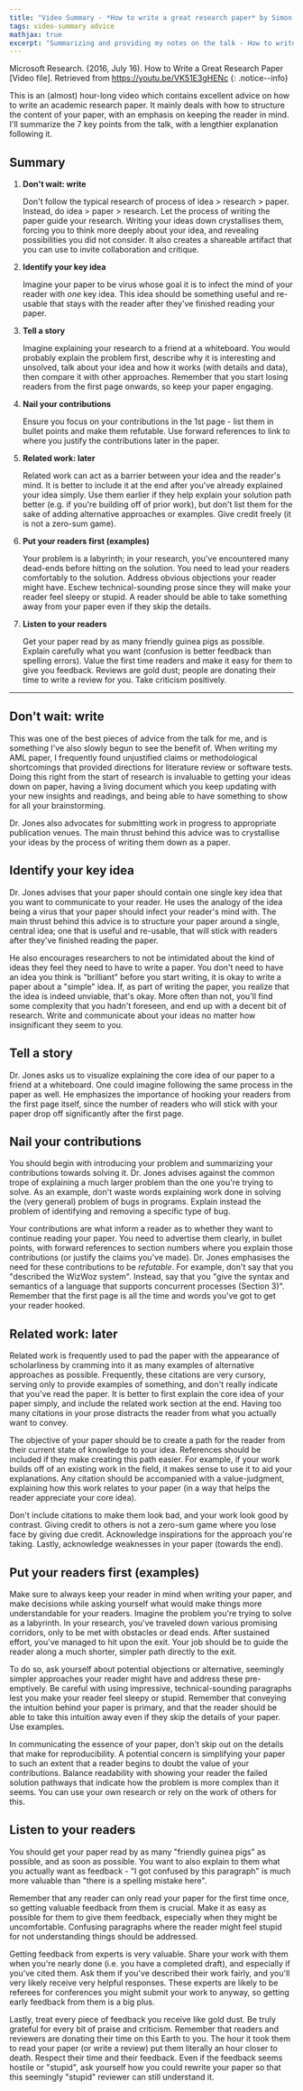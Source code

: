 ```yaml
---
title: "Video Summary - *How to write a great research paper* by Simon Peyton Jones (2016)"
tags: video-summary advice
mathjax: true
excerpt: "Summarizing and providing my notes on the talk - How to write a great research paper by Simon Peyton Jones (2016)"
---
```


Microsoft Research. (2016, July 16). How to Write a Great Research Paper [Video file]. Retrieved
from https://youtu.be/VK51E3gHENc
[<i class="fab fa-youtube"></i>](https://youtu.be/VK51E3gHENc)
{: .notice--info}

This is an (almost) hour-long video which contains excellent advice on how to write an academic
research paper. It mainly deals with how to structure the content of your paper, with an emphasis on
keeping the reader in mind. I'll summarize the 7 key points from the talk, with a lengthier
explanation following it.

## Summary

1. **Don't wait: write**


    Don't follow the typical research of process of idea > research > paper. Instead, do idea > paper >
research. Let the process of writing the paper guide your research. Writing your ideas down crystallises
them, forcing you to think more deeply about your idea, and revealing possibilities you did not
consider. It also creates a shareable artifact that you can use to invite collaboration and critique.

2. **Identify your key idea**

    Imagine your paper to be virus whose goal it is to infect the mind of your reader with *one* key idea. This idea should be something useful and re-usable that stays with the reader after they've finished reading your paper.

3. **Tell a story**

    Imagine explaining your research to a friend at a whiteboard. You would probably explain the problem first, describe why it is interesting and unsolved, talk about your idea and how it works (with details and data), then compare it with other approaches. Remember that you start losing readers from the first page onwards, so keep your paper engaging.

4. **Nail your contributions**

    Ensure you focus on your contributions in the 1st page - list them in bullet points and make them refutable. Use forward references to link to where you justify the contributions later in the paper.

5. **Related work: later**

    Related work can act as a barrier between your idea and the reader's mind. It is better to include it at the end after you've already explained your idea simply. Use them earlier if they help explain your solution path better (e.g. if you're building off of prior work), but don't list them for the sake of adding alternative approaches or examples. Give credit freely (it is not a zero-sum game).

6. **Put your readers first (examples)**

    Your problem is a labyrinth; in your research, you've encountered many dead-ends before hitting on the solution. You need to lead your readers comfortably to the solution. Address obvious objections your reader might have. Eschew technical-sounding prose since they will make your reader feel sleepy or stupid. A reader should be able to take something away from your paper even if they skip the details.

7. **Listen to your readers**

    Get your paper read by as many friendly guinea pigs as possible. Explain carefully what you want (confusion is better feedback than spelling errors). Value the first time readers and make it easy for them to give you feedback. Reviews are gold dust; people are donating their time to write a review for you. Take criticism positively.

***

## Don't wait: write

This was one of the best pieces of advice from the talk for me, and is something I've also slowly begun to see the benefit of. When writing my AML paper, I frequently found unjustified claims or methodological shortcomings that provided directions for literature review or software tests. Doing this right from the start of research is invaluable to getting your ideas down on paper, having a living document which you keep updating with your new insights and readings, and being able to have something to show for all your brainstorming.

Dr. Jones also advocates for submitting work in progress to appropriate publication venues. The main thrust behind this advice was to crystallise your ideas by the process of writing them down as a paper.

## Identify your key idea

Dr. Jones advises that your paper should contain one single key idea that you want to communicate to your reader. He uses the analogy of the idea being a virus that your paper should infect your reader's mind with. The main thrust behind this advice is to structure your paper around a single, central idea; one that is useful and re-usable, that will stick with readers after they've finished reading the paper.

He also encourages researchers to not be intimidated about the kind of ideas they feel they need to have to write a paper. You don't need to have an idea you think is "brilliant" before you start writing, it is okay to write a paper about a "simple" idea. If, as part of writing the paper, you realize that the idea is indeed unviable, that's okay. More often than not, you'll find some complexity that you hadn't foreseen, and end up with a decent bit of research. Write and communicate about your ideas no matter how insignificant they seem to you.

## Tell a story

Dr. Jones asks us to visualize explaining the core idea of our paper to a friend at a whiteboard. One could imagine following the same process in the paper as well. He emphasizes the importance of hooking your readers from the first page itself, since the number of readers who will stick with your paper drop off significantly after the first page.

## Nail your contributions

You should begin with introducing your problem and summarizing your contributions towards solving it. Dr. Jones advises against the common trope of explaining a much larger problem than the one you're trying to solve. As an example, don't waste words explaining work done in solving the (very general) problem of bugs in programs. Explain instead the problem of identifying and removing a specific type of bug.

Your contributions are what inform a reader as to whether they want to continue reading your paper. You need to advertise them clearly, in bullet points, with forward references to section numbers where you explain those contributions (or justify the claims you've made). Dr. Jones emphasises the need for these contributions to be *refutable*. For example, don't say that you "described the WizWoz system". Instead, say that you "give the syntax and semantics of a language that supports concurrent processes (Section 3)". Remember that the first page is all the time and words you've got to get your reader hooked.

## Related work: later

Related work is frequently used to pad the paper with the appearance of scholarliness by cramming into it as many examples of alternative approaches as possible. Frequently, these citations are very cursory, serving only to provide examples of something, and don't really indicate that you've read the paper. It is better to first explain the core idea of your paper simply, and include the related work section at the end. Having too many citations in your prose distracts the reader from what you actually want to convey.

The objective of your paper should be to create a path for the reader from their current state of knowledge to your idea. References should be included if they make creating this path easier. For example, if your work builds off of an existing work in the field, it makes sense to use it to aid your explanations. Any citation should be accompanied with a value-judgment, explaining how this work relates to your paper (in a way that helps the reader appreciate your core idea).

Don't include citations to make them look bad, and your work look good by contrast. Giving credit to others is not a zero-sum game where you lose face by giving due credit. Acknowledge inspirations for the approach you're taking. Lastly, acknowledge weaknesses in your paper (towards the end).

## Put your readers first (examples)

Make sure to always keep your reader in mind when writing your paper, and make decisions while asking yourself what would make things more understandable for your readers. Imagine the problem you're trying to solve as a labyrinth. In your research, you've traveled down various promising corridors, only to be met with obstacles or dead ends. After sustained effort, you've managed to hit upon the exit. Your job should be to guide the reader along a much shorter, simpler path directly to the exit.

To do so, ask yourself about potential objections or alternative, seemingly simpler approaches your reader might have and address these pre-emptively. Be careful with using impressive, technical-sounding paragraphs lest you make your reader feel sleepy or stupid. Remember that conveying the intuition behind your paper is primary, and that the reader should be able to take this intuition away even if they skip the details of your paper. Use examples.

In communicating the essence of your paper, don't skip out on the details that make for reproducibility. A potential concern is simplifying your paper to such an extent that a reader begins to doubt the value of your contributions. Balance readability with showing your reader the failed solution pathways that indicate how the problem is more complex than it seems. You can use your own research or rely on the work of others for this.

## Listen to your readers

You should get your paper read by as many "friendly guinea pigs" as possible, and as soon as possible. You want to also explain to them what you actually want as feedback - "I got confused by this paragraph" is much more valuable than "there is a spelling mistake here".

Remember that any reader can only read your paper for the first time once, so getting valuable feedback from them is crucial. Make it as easy as possible for them to give them feedback, especially when they might be uncomfortable. Confusing paragraphs where the reader might feel stupid for not understanding things should be addressed.

Getting feedback from experts is very valuable. Share your work with them when you're nearly done (i.e. you have a completed draft), and especially if you've cited them. Ask them if you've described their work fairly, and you'll very likely receive very helpful responses. These experts are likely to be referees for conferences you might submit your work to anyway, so getting early feedback from them is a big plus.

Lastly, treat every piece of feedback you receive like gold dust. Be truly grateful for every bit of praise and criticism. Remember that readers and reviewers are donating their time on this Earth to you. The hour it took them to read your paper (or write a review) put them literally an hour closer to death. Respect their time and their feedback. Even if the feedback seems hostile or "stupid", ask yourself how you could rewrite your paper so that this seemingly "stupid" reviewer can still understand it.